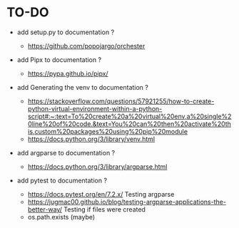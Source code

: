 # TO-DO

- add setup.py to documentation ?
  - https://github.com/popojargo/orchester

- add Pipx to documentation ?
  - https://pypa.github.io/pipx/

- add Generating the venv to documentation ?
  - https://stackoverflow.com/questions/57921255/how-to-create-python-virtual-environment-within-a-python-script#:~:text=To%20create%20a%20virtual%20env,a%20single%20line%20of%20code.&text=You%20can%20then%20activate%20this,custom%20packages%20using%20pip%20module
  - https://docs.python.org/3/library/venv.html

- add argparse to documentation ?
  - https://docs.python.org/3/library/argparse.html

- add pytest to documentation ?
  - https://docs.pytest.org/en/7.2.x/
  Testing argparse
  - https://jugmac00.github.io/blog/testing-argparse-applications-the-better-way/
  Testing if files were created
  - os.path.exists (maybe)